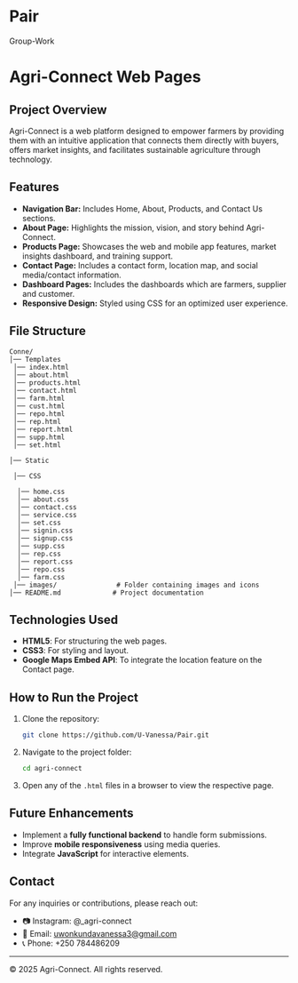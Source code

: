 # Pair
Group-Work

# Agri-Connect Web Pages

## Project Overview
Agri-Connect is a web platform designed to empower farmers by providing them with an intuitive application that connects them directly with buyers, offers market insights, and facilitates sustainable agriculture through technology.

## Features
- **Navigation Bar:** Includes Home, About, Products, and Contact Us sections.
- **About Page:** Highlights the mission, vision, and story behind Agri-Connect.
- **Products Page:** Showcases the web and mobile app features, market insights dashboard, and training support.
- **Contact Page:** Includes a contact form, location map, and social media/contact information.
- **Dashboard Pages:** Includes the dashboards which are farmers, supplier and customer.
- **Responsive Design:** Styled using CSS for an optimized user experience.

## File Structure
```
Conne/
│── Templates
 │── index.html            
 │── about.html            
 │── products.html         
 │── contact.html          
 │── farm.html
 │── cust.html
 │── repo.html
 │── rep.html
 │── report.html
 │── supp.html
 │── set.html

│── Static

 │── CSS

  │── home.css 
  │── about.css
  │── contact.css
  │── service.css
  │── set.css
  │── signin.css
  │── signup.css           
  │── supp.css
  │── rep.css
  │── report.css
  │── repo.css
  │── farm.css
 │── images/               # Folder containing images and icons
│── README.md             # Project documentation
```

## Technologies Used
- **HTML5**: For structuring the web pages.
- **CSS3**: For styling and layout.
- **Google Maps Embed API**: To integrate the location feature on the Contact page.

## How to Run the Project
1. Clone the repository:
   ```sh
   git clone https://github.com/U-Vanessa/Pair.git
   ```
2. Navigate to the project folder:
   ```sh
   cd agri-connect
   ```
3. Open any of the `.html` files in a browser to view the respective page.

## Future Enhancements
- Implement a **fully functional backend** to handle form submissions.
- Improve **mobile responsiveness** using media queries.
- Integrate **JavaScript** for interactive elements.

## Contact
For any inquiries or contributions, please reach out:
- 📷 Instagram: @_agri-connect
- 📧 Email: uwonkundavanessa3@gmail.com
- 📞 Phone: +250 784486209

---
© 2025 Agri-Connect. All rights reserved.

